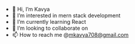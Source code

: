 - 👋 Hi, I’m Kavya
- 👀 I’m interested in mern stack development
- 🌱 I’m currently learning React
- 💞️ I’m looking to collaborate on 
- 📫 How to reach me @mkavya708@gmail.com

<!---
kavya371/kavya371 is a ✨ special ✨ repository because its `README.md` (this file) appears on your GitHub profile.
You can click the Preview link to take a look at your changes.
--->
